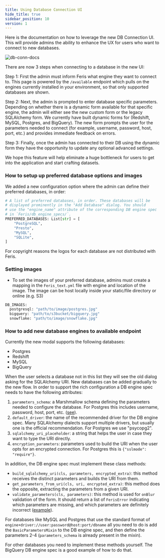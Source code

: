 ```yaml
---
title: Using Database Connection UI
hide_title: true
sidebar_position: 10
version: 1
---
```


Here is the documentation on how to leverage the new DB Connection UI. This will provide admins the ability to enhance the UX for users who want to connect to new databases.

![db-conn-docs](https://user-images.githubusercontent.com/27827808/125499607-94e300aa-1c0f-4c60-b199-3f9de41060a3.gif)

There are now 3 steps when connecting to a database in the new UI:

Step 1: First the admin must inform Feris what engine they want to connect to. This page is powered by the `/available` endpoint which pulls on the engines currently installed in your environment, so that only supported databases are shown.

Step 2: Next, the admin is prompted to enter database specific parameters. Depending on whether there is a dynamic form available for that specific engine, the admin will either see the new custom form or the legacy SQLAlchemy form. We currently have built dynamic forms for (Redshift, MySQL, Postgres, and BigQuery). The new form prompts the user for the parameters needed to connect (for example, username, password, host, port, etc.) and provides immediate feedback on errors.

Step 3: Finally, once the admin has connected to their DB using the dynamic form they have the opportunity to update any optional advanced settings.

We hope this feature will help eliminate a huge bottleneck for users to get into the application and start crafting datasets.

### How to setup up preferred database options and images

We added a new configuration option where the admin can define their preferred databases, in order:

```python
# A list of preferred databases, in order. These databases will be
# displayed prominently in the "Add Database" dialog. You should
# use the "engine_name" attribute of the corresponding DB engine spec
# in `Feris/db_engine_specs/`.
PREFERRED_DATABASES: List[str] = [
    "PostgreSQL",
    "Presto",
    "MySQL",
    "SQLite",
]
```

For copyright reasons the logos for each database are not distributed with Feris.

### Setting images

- To set the images of your preferred database, admins must create a mapping in the `Feris_text.yml` file with engine and location of the image. The image can be host locally inside your static/file directory or online (e.g. S3)

```python
DB_IMAGES:
  postgresql: "path/to/image/postgres.jpg"
  bigquery: "path/to/s3bucket/bigquery.jpg"
  snowflake: "path/to/image/snowflake.jpg"
```

### How to add new database engines to available endpoint

Currently the new modal supports the following databases:

- Postgres
- Redshift
- MySQL
- BigQuery

When the user selects a database not in this list they will see the old dialog asking for the SQLAlchemy URI. New databases can be added gradually to the new flow. In order to support the rich configuration a DB engine spec needs to have the following attributes:

1. `parameters_schema`: a Marshmallow schema defining the parameters needed to configure the database. For Postgres this includes username, password, host, port, etc. ([see](https://github.com/apache/Feris/blob/accee507c0819cd0d7bcfb5a3e1199bc81eeebf2/Feris/db_engine_specs/base.py#L1309-L1320)).
2. `default_driver`: the name of the recommended driver for the DB engine spec. Many SQLAlchemy dialects support multiple drivers, but usually one is the official recommendation. For Postgres we use "psycopg2".
3. `sqlalchemy_uri_placeholder`: a string that helps the user in case they want to type the URI directly.
4. `encryption_parameters`: parameters used to build the URI when the user opts for an encrypted connection. For Postgres this is `{"sslmode": "require"}`.

In addition, the DB engine spec must implement these class methods:

- `build_sqlalchemy_uri(cls, parameters, encrypted_extra)`: this method receives the distinct parameters and builds the URI from them.
- `get_parameters_from_uri(cls, uri, encrypted_extra)`: this method does the opposite, extracting the parameters from a given URI.
- `validate_parameters(cls, parameters)`: this method is used for `onBlur` validation of the form. It should return a list of `FerisError` indicating which parameters are missing, and which parameters are definitely incorrect ([example](https://github.com/apache/Feris/blob/accee507c0819cd0d7bcfb5a3e1199bc81eeebf2/Feris/db_engine_specs/base.py#L1404)).

For databases like MySQL and Postgres that use the standard format of `engine+driver://user:password@host:port/dbname` all you need to do is add the `BasicParametersMixin` to the DB engine spec, and then define the parameters 2-4 (`parameters_schema` is already present in the mixin).

For other databases you need to implement these methods yourself. The BigQuery DB engine spec is a good example of how to do that.
